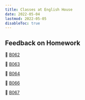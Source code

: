 ```yaml
---
title: Classes at English House
date: 2022-05-04
lastmod: 2022-05-05
disableToc: true
---
```


## Feedback on Homework

🌱 [B062](https://www.notion.so/quangnd/B062-10a4aff3c7874002a548fc3b04322e3c)

🌱 [B063](https://www.notion.so/quangnd/B063-112418c2728f4ba1b3c8654f9620662d)

🌱 [B064](https://quangnd.notion.site/B064-004cfdfb7b414d77a265579cc9d13108)

🌱 [B066](https://www.notion.so/quangnd/B066-5678ea64e8594a00a6cf48862ab2dd7e)

🌱 [B067](#)
